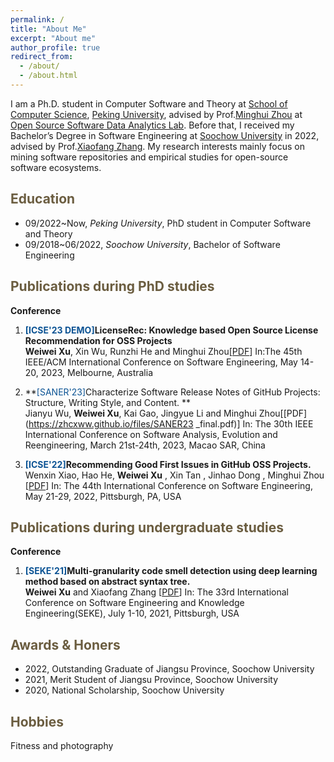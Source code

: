 ```yaml
---
permalink: /
title: "About Me"
excerpt: "About me"
author_profile: true
redirect_from: 
  - /about/
  - /about.html
---
```


I am a Ph.D. student in Computer Software and Theory at [School of Computer Science](http://cs.pku.edu.cn/), [Peking University](https://www.pku.edu.cn/), advised by Prof.[Minghui Zhou](http://minghuizhou.github.io) at [Open Source Software Data Analytics Lab](https://osslab-pku.github.io/). Before that, I received my Bachelor’s Degree in Software Engineering at [Soochow University](https://www.suda.edu.cn/) in 2022, advised by Prof.[Xiaofang Zhang](http://web.suda.edu.cn/xfzhang/). My research interests mainly focus on mining software repositories and empirical studies for open-source software ecosystems.

<span style="color:#6b5d40">Education</span>
----------
- 09/2022~Now, *Peking University*, PhD student in Computer Software and Theory
- 09/2018~06/2022, *Soochow University*, Bachelor of Software Engineering

<span style="color:#6b5d40">Publications during PhD studies</span>
--------
**Conference**
1. **<span style="color:#0b5394">[ICSE'23 DEMO]</span>LicenseRec: Knowledge based Open Source License Recommendation for OSS Projects**   
    **Weiwei Xu**, Xin Wu, Runzhi He and Minghui Zhou[[PDF](https://zhcxww.github.io/files/LicenseRec_DEMO.pdf)]
    In:The 45th IEEE/ACM International Conference on Software Engineering, May 14-20, 2023, Melbourne, Australia
    
2. **<span style="color:#0b5394">[SANER'23]</span>Characterize Software Release Notes of GitHub Projects: Structure, Writing Style, and Content. **   
    Jianyu Wu, **Weiwei Xu**, Kai Gao, Jingyue Li and Minghui Zhou[[PDF](https://zhcxww.github.io/files/SANER23 _final.pdf)]
    In: The 30th IEEE International Conference on Software Analysis, Evolution and Reengineering, March 21st-24th, 2023, Macao SAR, China
    
3. **<span style="color:#0b5394">[ICSE'22]</span>Recommending Good First Issues in GitHub OSS Projects.**   
    Wenxin Xiao, Hao He, **Weiwei Xu** , Xin Tan , Jinhao Dong , Minghui Zhou [[PDF](https://dl.acm.org/doi/pdf/10.1145/3510003.3510196)] 
    In: The 44th International Conference on Software Engineering, May 21-29, 2022, Pittsburgh, PA, USA 

<span style="color:#6b5d40">Publications during undergraduate studies</span>
--------
**Conference**
1. **<span style="color:#0b5394">[SEKE'21]</span>Multi-granularity code smell detection using deep learning method based on abstract syntax tree.**   
    **Weiwei Xu** and Xiaofang Zhang [[PDF](https://ksiresearch.org/seke/seke21paper/paper014.pdf)] 
    In: The 33rd International Conference on Software Engineering and Knowledge Engineering(SEKE), July 1-10, 2021, Pittsburgh, USA

   


<!-- <span style="color:#6b5d40">Teaching Experience</span>
----------
- 


<span style="color:#6b5d40">Patents</span>
---------
-  -->

<span style="color:#6b5d40">Awards & Honers</span>
---------------

- 2022, Outstanding Graduate of Jiangsu Province, Soochow University
- 2021, Merit Student of Jiangsu Province, Soochow University
- 2020, National Scholarship, Soochow University


<span style="color:#6b5d40">Hobbies</span>
----------------
Fitness and photography
